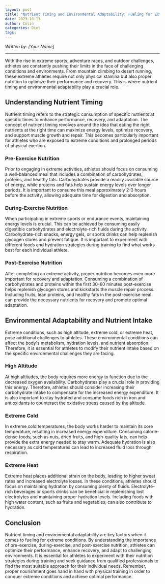 ```yaml
---
layout: post
title: "Nutrient Timing and Environmental Adaptability: Fueling for Extreme Conditions"
date: 2023-10-13
author: Colin
categories: Diet
tags: 
---
```


*Written by: [Your Name]*

---

With the rise in extreme sports, adventure races, and outdoor challenges, athletes are constantly pushing their limits in the face of challenging conditions and environments. From mountain climbing to desert running, these extreme athletes require not only physical stamina but also proper nutrition to optimize their performance and recovery. This is where nutrient timing and environmental adaptability play a crucial role.

## Understanding Nutrient Timing

Nutrient timing refers to the strategic consumption of specific nutrients at specific times to enhance performance, recovery, and adaptation. The concept of nutrient timing revolves around the idea that eating the right nutrients at the right time can maximize energy levels, optimize recovery, and support muscle growth and repair. This becomes particularly important for athletes who are exposed to extreme conditions and prolonged periods of physical exertion.

### Pre-Exercise Nutrition

Prior to engaging in extreme activities, athletes should focus on consuming a well-balanced meal that includes a combination of carbohydrates, proteins, and healthy fats. Carbohydrates provide a readily available source of energy, while proteins and fats help sustain energy levels over longer periods. It is important to consume this meal approximately 2-3 hours before the activity, allowing adequate time for digestion and absorption.

### During-Exercise Nutrition

When participating in extreme sports or endurance events, maintaining energy levels is crucial. This can be achieved by consuming easily digestible carbohydrates and electrolyte-rich fluids during the activity. Carbohydrate-rich snacks, energy gels, or sports drinks can help replenish glycogen stores and prevent fatigue. It is important to experiment with different foods and hydration strategies during training to find what works best for each individual athlete.

### Post-Exercise Nutrition

After completing an extreme activity, proper nutrition becomes even more important for recovery and adaptation. Consuming a combination of carbohydrates and proteins within the first 30-60 minutes post-exercise helps replenish glycogen stores and kickstarts the muscle repair process. Including fruits, lean proteins, and healthy fats in the post-exercise meal can provide the necessary nutrients for recovery and promote optimal adaptation.

## Environmental Adaptability and Nutrient Intake

Extreme conditions, such as high altitude, extreme cold, or extreme heat, pose additional challenges to athletes. These environmental conditions can affect the body's metabolism, hydration levels, and nutrient absorption. Therefore, it is essential for athletes to modify their nutrient intake based on the specific environmental challenges they are facing.

### High Altitude

At high altitudes, the body requires more energy to function due to the decreased oxygen availability. Carbohydrates play a crucial role in providing this energy. Therefore, athletes should consider increasing their carbohydrate intake to compensate for the increased energy expenditure. It is also important to stay hydrated and consume foods rich in iron and antioxidants to counteract the oxidative stress caused by the altitude.

### Extreme Cold

In extreme cold temperatures, the body works harder to maintain its core temperature, resulting in increased energy expenditure. Consuming calorie-dense foods, such as nuts, dried fruits, and high-quality fats, can help provide the extra energy needed to stay warm. Adequate hydration is also necessary as cold temperatures can lead to increased fluid loss through respiration.

### Extreme Heat

Extreme heat places additional strain on the body, leading to higher sweat rates and increased electrolyte losses. In these conditions, athletes should focus on maintaining hydration by consuming plenty of fluids. Electrolyte-rich beverages or sports drinks can be beneficial in replenishing lost electrolytes and maintaining proper hydration levels. Including foods with high water content, such as fruits and vegetables, can also contribute to hydration.

## Conclusion

Nutrient timing and environmental adaptability are key factors when it comes to fueling for extreme conditions. By understanding the importance of pre-exercise, during-exercise, and post-exercise nutrition, athletes can optimize their performance, enhance recovery, and adapt to challenging environments. It is essential for athletes to experiment with their nutrition strategies during training and seek guidance from qualified professionals to find the most suitable approach for their individual needs. Remember, proper nourishment goes hand in hand with physical training in order to conquer extreme conditions and achieve optimal performance.